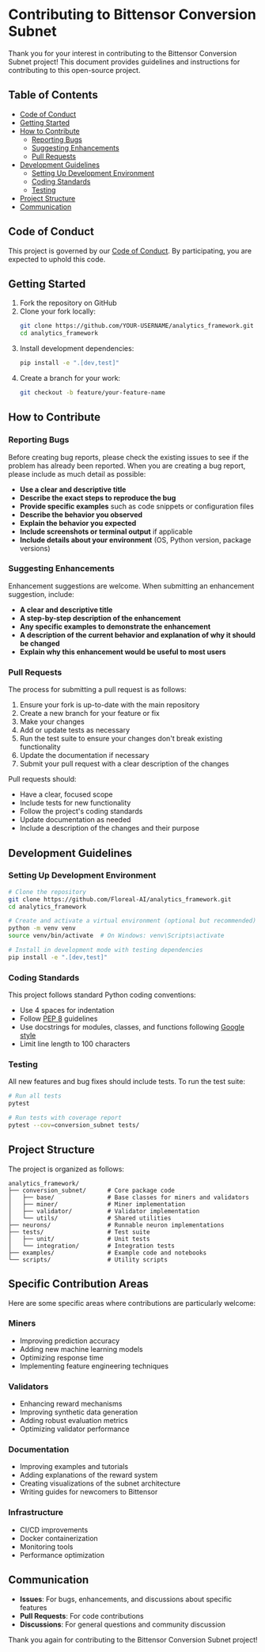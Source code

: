 # Contributing to Bittensor Conversion Subnet

Thank you for your interest in contributing to the Bittensor Conversion Subnet project! This document provides guidelines and instructions for contributing to this open-source project.

## Table of Contents

- [Code of Conduct](#code-of-conduct)
- [Getting Started](#getting-started)
- [How to Contribute](#how-to-contribute)
  - [Reporting Bugs](#reporting-bugs)
  - [Suggesting Enhancements](#suggesting-enhancements)
  - [Pull Requests](#pull-requests)
- [Development Guidelines](#development-guidelines)
  - [Setting Up Development Environment](#setting-up-development-environment)
  - [Coding Standards](#coding-standards)
  - [Testing](#testing)
- [Project Structure](#project-structure)
- [Communication](#communication)

## Code of Conduct

This project is governed by our [Code of Conduct](CODE_OF_CONDUCT.md). By participating, you are expected to uphold this code.

## Getting Started

1. Fork the repository on GitHub
2. Clone your fork locally:
   ```bash
   git clone https://github.com/YOUR-USERNAME/analytics_framework.git
   cd analytics_framework
   ```
3. Install development dependencies:
   ```bash
   pip install -e ".[dev,test]"
   ```
4. Create a branch for your work:
   ```bash
   git checkout -b feature/your-feature-name
   ```

## How to Contribute

### Reporting Bugs

Before creating bug reports, please check the existing issues to see if the problem has already been reported. When you are creating a bug report, please include as much detail as possible:

- **Use a clear and descriptive title**
- **Describe the exact steps to reproduce the bug**
- **Provide specific examples** such as code snippets or configuration files
- **Describe the behavior you observed**
- **Explain the behavior you expected**
- **Include screenshots or terminal output** if applicable
- **Include details about your environment** (OS, Python version, package versions)

### Suggesting Enhancements

Enhancement suggestions are welcome. When submitting an enhancement suggestion, include:

- **A clear and descriptive title**
- **A step-by-step description of the enhancement**
- **Any specific examples to demonstrate the enhancement**
- **A description of the current behavior and explanation of why it should be changed**
- **Explain why this enhancement would be useful to most users**

### Pull Requests

The process for submitting a pull request is as follows:

1. Ensure your fork is up-to-date with the main repository
2. Create a new branch for your feature or fix
3. Make your changes
4. Add or update tests as necessary
5. Run the test suite to ensure your changes don't break existing functionality
6. Update the documentation if necessary
7. Submit your pull request with a clear description of the changes

Pull requests should:

- Have a clear, focused scope
- Include tests for new functionality
- Follow the project's coding standards
- Update documentation as needed
- Include a description of the changes and their purpose

## Development Guidelines

### Setting Up Development Environment

```bash
# Clone the repository
git clone https://github.com/Floreal-AI/analytics_framework.git
cd analytics_framework

# Create and activate a virtual environment (optional but recommended)
python -m venv venv
source venv/bin/activate  # On Windows: venv\Scripts\activate

# Install in development mode with testing dependencies
pip install -e ".[dev,test]"
```

### Coding Standards

This project follows standard Python coding conventions:

- Use 4 spaces for indentation
- Follow [PEP 8](https://www.python.org/dev/peps/pep-0008/) guidelines
- Use docstrings for modules, classes, and functions following [Google style](https://google.github.io/styleguide/pyguide.html#38-comments-and-docstrings)
- Limit line length to 100 characters

### Testing

All new features and bug fixes should include tests. To run the test suite:

```bash
# Run all tests
pytest

# Run tests with coverage report
pytest --cov=conversion_subnet tests/
```

## Project Structure

The project is organized as follows:

```
analytics_framework/
├── conversion_subnet/      # Core package code
│   ├── base/               # Base classes for miners and validators
│   ├── miner/              # Miner implementation
│   ├── validator/          # Validator implementation
│   └── utils/              # Shared utilities
├── neurons/                # Runnable neuron implementations
├── tests/                  # Test suite
│   ├── unit/               # Unit tests
│   └── integration/        # Integration tests
├── examples/               # Example code and notebooks
└── scripts/                # Utility scripts
```

## Specific Contribution Areas

Here are some specific areas where contributions are particularly welcome:

### Miners

- Improving prediction accuracy
- Adding new machine learning models
- Optimizing response time
- Implementing feature engineering techniques

### Validators

- Enhancing reward mechanisms
- Improving synthetic data generation
- Adding robust evaluation metrics
- Optimizing validator performance

### Documentation

- Improving examples and tutorials
- Adding explanations of the reward system
- Creating visualizations of the subnet architecture
- Writing guides for newcomers to Bittensor

### Infrastructure

- CI/CD improvements
- Docker containerization
- Monitoring tools
- Performance optimization

## Communication

- **Issues**: For bugs, enhancements, and discussions about specific features
- **Pull Requests**: For code contributions
- **Discussions**: For general questions and community discussion

Thank you again for contributing to the Bittensor Conversion Subnet project! 